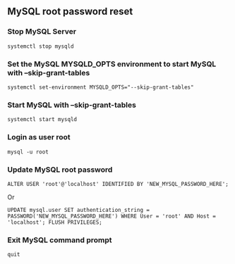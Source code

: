 ## MySQL  root password reset

### Stop MySQL Server

 `systemctl stop mysqld`

### Set the MySQL MYSQLD_OPTS environment to start MySQL with –skip-grant-tables

`systemctl set-environment MYSQLD_OPTS="--skip-grant-tables" `

### Start MySQL with –skip-grant-tables

`systemctl start mysqld`

### Login as user root

`mysql -u root`

### Update MySQL root password

`ALTER USER 'root'@'localhost' IDENTIFIED BY 'NEW_MYSQL_PASSWORD_HERE';`

Or

`UPDATE mysql.user SET authentication_string = PASSWORD('NEW_MYSQL_PASSWORD_HERE') WHERE User = 'root' AND Host = 'localhost';
FLUSH PRIVILEGES;`


### Exit MySQL command prompt

`quit`

